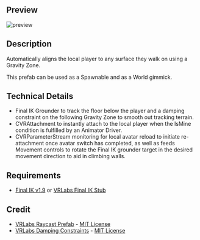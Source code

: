 Preview
---

![preview](https://github.com/NotAKidOnSteam/NAK_CVR_Prefabs/assets/37721153/47e07b2a-b5fe-4066-adc8-054a01a4ce32)

Description
---

Automatically aligns the local player to any surface they walk on using a Gravity Zone.

This prefab can be used as a Spawnable and as a World gimmick.

Technical Details
---
- Final IK Grounder to track the floor below the player and a damping constraint on the following Gravity Zone to smooth out tracking terrain.
- CVRAttachment to instantly attach to the local player when the IsMine condition is fulfilled by an Animator Driver.
- CVRParameterStream monitoring for local avatar reload to initiate re-attachment once avatar switch has completed, as well as feeds Movement controls to rotate the Final IK grounder target in the desired movement direction to aid in climbing walls.

Requirements
---
- [Final IK v1.9](https://assetstore.unity.com/packages/tools/animation/final-ik-14290) or [VRLabs Final IK Stub](https://github.com/VRLabs/Final-IK-Stub)

Credit
---
- [VRLabs Raycast Prefab](https://github.com/VRLabs/Raycast-Prefab) - [MIT License](https://github.com/VRLabs/Raycast-Prefab/blob/main/LICENSE)
- [VRLabs Damping Constraints](https://github.com/VRLabs/Damping-Constraints) - [MIT License](https://github.com/VRLabs/Damping-Constraints/blob/main/LICENSE)